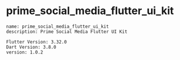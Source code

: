 # prime_social_media_flutter_ui_kit
    name: prime_social_media_flutter_ui_kit
    description: Prime Social Media Flutter UI Kit

    Flutter Version: 3.32.0
    Dart Version: 3.8.0
    version: 1.0.2